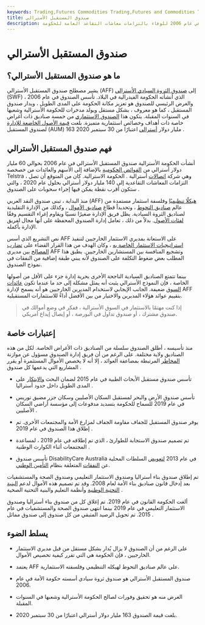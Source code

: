```yaml
---
keywords: Trading,Futures Commodities Trading,Futures and Commodities Trading
title: صندوق المستقبل الأسترالي
description: صندوق المستقبل الأسترالي هو صندوق ثروة سيادي تأسس في عام 2006 للوفاء بالتزامات معاشات التقاعد العامة للحكومة.
---
```


# صندوق المستقبل الأسترالي
## ما هو صندوق المستقبل الأسترالي؟

يشير مصطلح صندوق المستقبل الأسترالي (AFF) إلى [صندوق الثروة السيادي الأسترالي](/sovereign_wealth_fund) (SWF) الذي أنشأته الحكومة الفيدرالية في البلاد. تأسس الصندوق في عام 2006 ، والغرض الرئيسي للصندوق هو تعزيز مكانة الحكومة على المدى الطويل ، ويدار صندوق المستقبل ، كما هو معروف ، بشكل مستقل ويولد مدخرات للحكومة الأسترالية وشعبها في السنوات المقبلة. يتكون هذا [الصندوق الاستثماري](/investment-fund) من خمسة صناديق ذات أغراض خاصة ذات أهداف وخصائص استثمارية متميزة. بلغت [قيمة الأصول الخاضعة للإدارة](/aum) لصندوق المستقبل (AUM) 163 مليار دولار [أسترالي](/aud-australian-dollar) اعتبارًا من 30 سبتمبر 2020 .

## فهم صندوق المستقبل الأسترالي

أنشأت الحكومة الأسترالية صندوق المستقبل الأسترالي في عام 2006 بحوالي 60 مليار دولار أسترالي من [الفوائض الحكومية](/surplus) بالإضافة إلى الأسهم والعائدات من خصخصة Telstra ، وهي شركة [اتصالات](/pensionplan) أسترالية . الحكومة الاسترالية. كان من المتوقع أن تصل التزامات المعاشات التقاعدية إلى 140 مليار دولار أسترالي بحلول عام 2020 ، والتي ستكون أقرب نقطة يمكن فيها إجراء سحوبات على الصندوق .

منذ البداية ، تبنى صندوق النقد العربي (AFF) [هيكلًا تنظيميًا](/organizational-structure) وفلسفة استثمار مستمدة من عالم [صناديق التحوط](/hedgefund) ، وتحديداً قطاع [صناديق الأموال](/fundsoffunds) ، وكذلك من الإدارة التقليدية لصناديق الثروة السيادية. يظل فريق الإدارة صغيرًا نسبيًا ويقاوم إغراء التقسيم وفقًا [لفئات الأصول](/assetclasses). بدلاً من ذلك ، تعامل إدارة الصندوق المحفظة على أنها مجال لفريق الإدارة بأكمله.

نص التشريع الذي أسس AFF على الاستعانة بمديري الاستثمار الخارجيين لتنفيذ [استراتيجيات الاستثمار الخاصة به](/investmentstrategy) ، وكان الهدف من هذا القرار القضاء على [تضارب المصالح](/conflict-of-interest) بين مديري AFF وتشجيع المنافسة بين المستشارين الخارجيين. يطبق هذا المطلب بعض ضغوط التكلفة على الصندوق لأنه يبني طبقة إضافية من النفقات في نموذج الصندوق.

بينما تتمتع الصناديق السيادية الناجحة الأخرى بحرية إدارة جزء على الأقل من أصولها الخاصة ، فإن النموذج الأسترالي يثبت أنه يمثل مشكلة إلى حد ما عندما تكون [عائدات السوق](/return) ضعيفة. الجانب الإيجابي لاستخدام المديرين الخارجيين هو أنه يسمح لإدارة AFF بتقييم عوائد هؤلاء المديرين والاختيار من بين الأفضل أداءً للاستثمارات المستقبلية.

> إذا كنت مهتمًا بالاستثمار في السوق الأسترالية ، ففكر في وضع أموالك في صندوق مشترك ، أو صندوق تداول في البورصة ، أو إيصال إيداع أمريكي.

>

## إعتبارات خاصة

منذ تأسيسه ، أطلق الصندوق سلسلة من الصناديق ذات الأغراض الخاصة. لكل من هذه الصناديق ولاية مختلفة. على الرغم من أن فريق إدارة الصندوق مسؤول عن موازنة [المخاطر](/risk) المرتبطة بمضاعفة العوائد ، إلا أنه لا يخصص الأموال المستثمرة أو يقرر المشاريع التي يدعمها كل صندوق .

- تأسس صندوق مستقبل الأبحاث الطبية في عام 2015 لضمان البحث [والابتكار](/underwriting) على المدى الطويل داخل حدود أستراليا .

- تأسس صندوق الأرض والبحر لمستقبل السكان الأصليين وسكان جزر مضيق توريس في عام 2019 للسماح للحكومة بتسديد مدفوعات إلى مؤسسة أراضي السكان الأصليين .

- يوفر صندوق المستقبل للجفاف مقاومة الجفاف لمزارع الأمة والمجتمعات الأخرى. تم إطلاق هذا الصندوق في عام 2019 .

- تم تصميم صندوق الاستجابة للطوارئ ، الذي تم إطلاقه في عام 2019 ، لمساعدة المجتمعات أثناء الكوارث الوطنية .

- تأسس صندوق DisabilityCare Australia في عام 2013 [لتعويض](/reimbursement) السلطات المحلية عن [النفقات](/expense) المتعلقة بنظام [التأمين الوطني](/insurance).

تم إطلاق صندوق بناء أستراليا وصندوق الاستثمار التعليمي وصندوق الصحة والمستشفيات بعد إدخال قانون صناديق بناء الأمة لعام 2008. وقد تم تصميم هذه الأموال لدعم [البنية التحتية الوطنية](/infrastructure) وأنظمة التعليم والبنية التحتية الصحية .

ألغت الحكومة القانون في عام 2019. تم إغلاق كل من صندوق بناء أستراليا وصندوق الاستثمار التعليمي في عام 2019 بينما انتهى صندوق الصحة والمستشفيات في عام 2015. تم تحويل الرصيد المتبقي من كل صندوق إلى صندوق مماثل .

## يسلط الضوء

- على الرغم من أن الصندوق لا يزال يُدار بشكل مستقل من قبل مديري الاستثمار الخارجيين ، فإن الحكومة هي التي تقرر كيفية تخصيص الأموال.

- يعتمد AFF على عالم صناديق التحوط لهيكله التنظيمي وفلسفته الاستثمارية.

- صندوق المستقبل الأسترالي هو صندوق ثروة سيادي أسسته حكومة الأمة في عام 2006.

- الغرض منه هو تحقيق وفورات لصالح الحكومة الأسترالية وشعبها في السنوات المقبلة.

- بلغت قيمة الصندوق 163 مليار دولار أسترالي اعتبارًا من 30 سبتمبر 2020.

